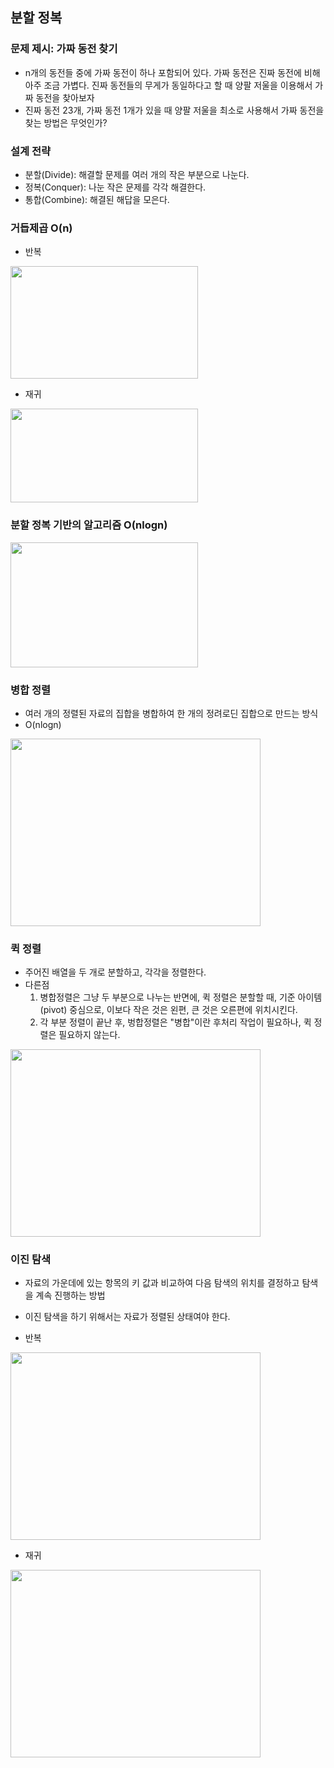 ## 분할 정복

### 문제 제시: 가짜 동전 찾기
- n개의 동전들 중에 가짜 동전이 하나 포함되어 있다. 가짜 동전은 진짜 동전에 비해 아주 조금 가볍다. 진짜 동전들의 무게가 동일하다고 할 때 양팔 저울을 이용해서 가짜 동전을 찾아보자
- 진짜 동전 23개, 가짜 동전 1개가 있을 때 양팔 저울을 최소로 사용해서 가짜 동전을 찾는 방법은 무엇인가?

### 설계 전략
- 분할(Divide): 해결할 문제를 여러 개의 작은 부분으로 나눈다.
- 정복(Conquer): 나눈 작은 문제를 각각 해결한다.
- 통합(Combine): 해결된 해답을 모은다.

### 거듭제곱 O(n)
- 반복
<img src="https://user-images.githubusercontent.com/107410759/216609587-6613b8f9-370c-4517-93e1-0ec9d4adaf18.png" width="300" height="180"/>

- 재귀
<img src="https://user-images.githubusercontent.com/107410759/216609617-ef6198a4-cd66-4bda-980d-f9e26690a954.png" width="300" height="150"/>

### 분할 정복 기반의 알고리즘 O(nlogn)
<img src="https://user-images.githubusercontent.com/107410759/216609147-ae1ba487-6bab-478f-8765-b09294539e71.png" width="300" height="200"/>

### 병합 정렬
- 여러 개의 정렬된 자료의 집합을 병합하여 한 개의 정려로딘 집합으로 만드는 방식
- O(nlogn)
<img src="https://user-images.githubusercontent.com/107410759/216612841-f1103cde-0e45-4ec5-be2b-3926950de3b1.png" width="400" height="300"/>

### 퀵 정렬
- 주어진 배열을 두 개로 분할하고, 각각을 정렬한다.
- 다른점
    1. 병합정렬은 그냥 두 부분으로 나누는 반면에, 퀵 정렬은 분할할 때, 기준 아이템(pivot) 중심으로, 이보다 작은 것은 왼편, 큰 것은 오른편에 위치시킨다.
    2. 각 부분 정렬이 끝난 후, 벙합정렬은 "병합"이란 후처리 작업이 필요하나, 퀵 정렬은 필요하지 않는다.
<img src="https://user-images.githubusercontent.com/107410759/216617354-36246c55-e458-43d0-9d9c-10b1160998c0.png" width="400" height="300"/>

### 이진 탐색
- 자료의 가운데에 있는 항목의 키 값과 비교하여 다음 탐색의 위치를 결정하고 탐색을 계속 진행하는 방법
- 이진 탐색을 하기 위해서는 자료가 정렬된 상태여야 한다.

- 반복
<img src="https://user-images.githubusercontent.com/107410759/216619644-debb2d4d-96dd-4622-b35a-5a123cc2fbe8.png" width="400" height="300"/>

- 재귀
<img src="https://user-images.githubusercontent.com/107410759/216621089-2ac3cf5b-3bf1-476c-a710-994efcc40526.png" width="400" height="300"/>












